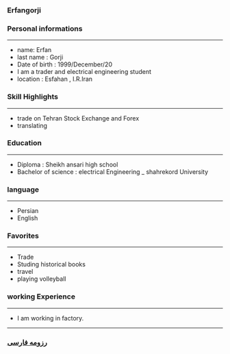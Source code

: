 
### Erfangorji


### Personal informations

---
+ name: Erfan
+ last name : Gorji
+ Date of birth : 1999/December/20
+ I am a trader and electrical engineering student
+ location : Esfahan , I.R.Iran


### Skill Highlights

---
+ trade on Tehran Stock Exchange and Forex
+ translating


### Education

---
+ Diploma : Sheikh ansari high school
+ Bachelor of science : electrical Engineering
_ shahrekord University  

### language

---
+ Persian
+ English

### Favorites

---
+ Trade
+ Studing historical books
+ travel 
+ playing volleyball

### working Experience

---
+ I am working in factory.




--- 
### [رزومه فارسی](resume-fa.md)
